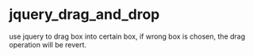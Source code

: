 # jquery_drag_and_drop
use jquery to drag box into certain box, if wrong box is chosen, the drag operation will be revert. 
